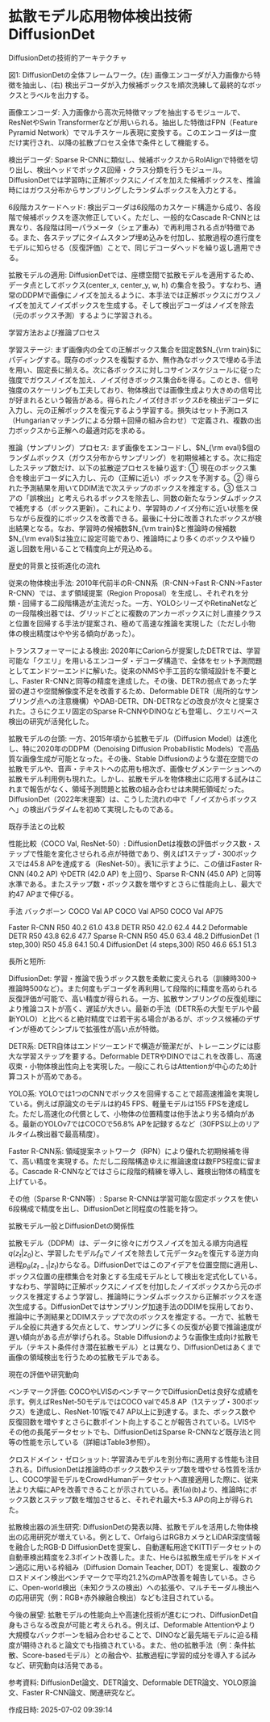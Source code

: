 # 拡散モデル応用物体検出技術DiffusionDet

DiffusionDetの技術的アーキテクチャ

図1: DiffusionDetの全体フレームワーク。(左) 画像エンコーダが入力画像から特徴を抽出し、(右) 検出デコーダが入力候補ボックスを順次洗練して最終的なボックスとラベルを出力する。

画像エンコーダ: 入力画像から高次元特徴マップを抽出するモジュールで、ResNetやSwin Transformerなどが用いられる。抽出した特徴はFPN（Feature Pyramid Network）でマルチスケール表現に変換する。このエンコーダは一度だけ実行され、以降の拡散プロセス全体で条件として機能する。

検出デコーダ: Sparse R-CNNに類似し、候補ボックスからRoIAlignで特徴を切り出し、検出ヘッドでボックス回帰・クラス分類を行うモジュール。DiffusionDetでは学習時に正解ボックスにノイズを加えた候補ボックスを、推論時にはガウス分布からサンプリングしたランダムボックスを入力とする。

6段階カスケードヘッド: 検出デコーダは6段階のカスケード構造から成り、各段階で候補ボックスを逐次修正していく。ただし、一般的なCascade R-CNNとは異なり、各段階は同一パラメータ（シェア重み）で再利用される点が特徴である。また、各ステップにタイムスタンプ埋め込みを付加し、拡散過程の進行度をモデルに知らせる（反復評価）ことで、同じデコーダヘッドを繰り返し適用できる。

拡散モデルの適用: DiffusionDetでは、座標空間で拡散モデルを適用するため、データ点としてボックス(center_x, center_y, w, h) の集合を扱う。すなわち、通常のDDPMで画像にノイズを加えるように、本手法では正解ボックスにガウスノイズを加えてノイズボックスを生成する。そして検出デコーダはノイズを除去（元のボックス予測）するように学習される。


学習方法および推論プロセス

学習ステージ: まず画像内の全ての正解ボックス集合を固定数$N_{\rm train}$にパディングする。既存のボックスを複製するか、無作為なボックスで埋める手法を用い、固定長に揃える。次に各ボックスに対しコサインスケジュールに従った強度でガウスノイズを加え、ノイズ付きボックス集合$\tilde{b}$を得る。このとき、信号強度のスケーリングも工夫しており、物体検出では画像生成より大きめの信号比が好まれるという報告がある。得られたノイズ付きボックス$\tilde{b}$を検出デコーダに入力し、元の正解ボックスを復元するよう学習する。損失はセット予測ロス（Hungarianマッチングによる分類＋回帰の組み合わせ）で定義され、複数の出力ボックスから正解への最適対応を求める。

推論（サンプリング）プロセス: まず画像をエンコードし、$N_{\rm eval}$個のランダムボックス（ガウス分布からサンプリング）を初期候補とする。次に指定したステップ数だけ、以下の拡散逆プロセスを繰り返す: ① 現在のボックス集合を検出デコーダに入力し、元の（正解に近い）ボックスを予測する。② 得られた予測結果を用いてDDIM法で次ステップのボックスを推定する。③ 低スコアの「誤検出」と考えられるボックスを除去し、同数の新たなランダムボックスで補充する（ボックス更新）。これにより、学習時のノイズ分布に近い状態を保ちながら反復的にボックスを改善できる。最後に十分に改善されたボックスが検出結果となる。なお、学習時の候補数$N_{\rm train}$と推論時の候補数$N_{\rm eval}$は独立に設定可能であり、推論時により多くのボックスや繰り返し回数を用いることで精度向上が見込める。


歴史的背景と技術進化の流れ

従来の物体検出手法: 2010年代前半のR-CNN系（R-CNN→Fast R-CNN→Faster R-CNN）では、まず領域提案（Region Proposal）を生成し、それぞれを分類・回帰する二段階構造が主流だった。一方、YOLOシリーズやRetinaNetなどの一段階検出器では、グリッドごとに複数のアンカーボックスに対し直接クラスと位置を回帰する手法が提案され、極めて高速な推論を実現した（ただし小物体の検出精度はやや劣る傾向があった）。

トランスフォーマーによる検出: 2020年にCarionらが提案したDETRでは、学習可能な「クエリ」を用いるエンコーダ・デコーダ構造で、全体をセット予測問題としてエンドツーエンドに解いた。従来のNMSや手工芸的な領域設計を不要とし、Faster R-CNNと同等の精度を達成した。その後、DETRの弱点であった学習の遅さや空間解像度不足を改善するため、Deformable DETR（局所的なサンプリング点への注意機構）やDAB-DETR、DN-DETRなどの改良が次々と提案された。さらにクエリ固定のSparse R-CNNやDINOなども登場し、クエリベース検出の研究が活発化した。

拡散モデルの台頭: 一方、2015年頃から拡散モデル（Diffusion Model）は進化し、特に2020年のDDPM（Denoising Diffusion Probabilistic Models）で高品質な画像生成が可能となった。その後、Stable Diffusionのような潜在空間での拡散モデルや、音声・テキストへの応用も相次ぎ、画像セグメンテーションへの拡散モデル利用例も現れた。しかし、拡散モデルを物体検出に応用する試みはこれまで報告がなく、領域予測問題と拡散の組み合わせは未開拓領域だった。DiffusionDet（2022年末提案）は、こうした流れの中で「ノイズからボックスへ」の検出パラダイムを初めて実現したものである。


既存手法との比較

性能比較（COCO Val, ResNet-50）: DiffusionDetは複数の評価ボックス数・ステップで性能を変化させられる点が特徴であり、例えば1ステップ・300ボックスでは45.8 APを達成する（ResNet-50）。表1に示すように、この値はFaster R-CNN (40.2 AP) やDETR (42.0 AP) を上回り、Sparse R-CNN (45.0 AP) と同等水準である。またステップ数・ボックス数を増やすとさらに性能向上し、最大で約47 APまで伸びる。

手法	バックボーン	COCO Val AP	COCO Val AP50	COCO Val AP75

Faster R-CNN	R50	40.2	61.0	43.8
DETR	R50	42.0	62.4	44.2
Deformable DETR	R50	43.8	62.6	47.7
Sparse R-CNN	R50	45.0	63.4	48.2
DiffusionDet (1 step,300)	R50	45.8	64.1	50.4
DiffusionDet (4 steps,300)	R50	46.6	65.1	51.3


長所と短所:

DiffusionDet: 学習・推論で扱うボックス数を柔軟に変えられる（訓練時300→推論時500など）。また何度もデコーダを再利用して段階的に精度を高められる反復評価が可能で、高い精度が得られる。一方、拡散サンプリングの反復処理により推論コストが高く、遅延が大きい。最新の手法（DETR系の大型モデルや最新YOLO）と比べると絶対精度では若干劣る場合があるが、ボックス候補のデザインが極めてシンプルで拡張性が高い点が特徴。

DETR系: DETR自体はエンドツーエンドで構造が簡潔だが、トレーニングには膨大な学習ステップを要する。Deformable DETRやDINOではこれを改善し、高速収束・小物体検出性向上を実現した。一般にこれらはAttentionが中心のため計算コストが高めである。

YOLO系: YOLOでは1つのCNNでボックスを回帰することで超高速推論を実現している。例えば原論文のモデルは約45 FPS、軽量モデルは155 FPSを達成した。ただし高速化の代償として、小物体の位置精度は他手法より劣る傾向がある。最新のYOLOv7ではCOCOで56.8% APを記録するなど（30FPS以上のリアルタイム検出器で最高精度）。

Faster R-CNN系: 領域提案ネットワーク（RPN）により優れた初期候補を得て、高い精度を実現する。ただし二段階構造ゆえに推論速度は数FPS程度に留まる。Cascade R-CNNなどではさらに段階的精練を導入し、難検出物体の精度を上げている。

その他（Sparse R-CNN等）: Sparse R-CNNは学習可能な固定ボックスを使い6段構成で精度を出し、DiffusionDetと同程度の性能を持つ。


拡散モデル一般とDiffusionDetの関係性

拡散モデル（DDPM）は、データに徐々にガウスノイズを加える順方向過程$q(z_t|z_0)$と、学習したモデル$f_\theta$でノイズを除去して元データ$z_0$を復元する逆方向過程$p_\theta(z_{t-1}|z_t)$からなる。DiffusionDetではこのアイデアを位置空間に適用し、ボックス位置の座標集合を対象とする生成モデルとして検出を定式化している。すなわち、学習時に正解ボックスにノイズを付加したノイズボックスから元のボックスを推定するよう学習し、推論時にランダムボックスから正解ボックスを逐次生成する。DiffusionDetではサンプリング加速手法のDDIMを採用しており、推論中に予測結果とDDIMステップで次のボックスを推定する。一方で、拡散モデル全般に共通する欠点として、サンプリングに多くの反復が必要で推論速度が遅い傾向がある点が挙げられる。Stable Diffusionのような画像生成向け拡散モデル（テキスト条件付き潜在拡散モデル）とは異なり、DiffusionDetはあくまで画像の領域検出を行うための拡散モデルである。

現在の評価や研究動向

ベンチマーク評価: COCOやLVISのベンチマークでDiffusionDetは良好な成績を示す。例えばResNet-50モデルではCOCO valで45.8 AP（1ステップ・300ボックス）を達成し、ResNet-101版で47 AP以上に到達する。また、ボックス数や反復回数を増やすとさらに数ポイント向上することが報告されている。LVISやその他の長尾データセットでも、DiffusionDetはSparse R-CNNなど既存法と同等の性能を示している（詳細はTable3参照）。

クロスドメイン・ゼロショット: 学習済みモデルを別分布に適用する性能も注目される。DiffusionDetは推論時のボックス数やステップ数を増やせる性質を活かし、COCO学習モデルをCrowdHumanデータセットへ直接適用した際に、従来法より大幅にAPを改善できることが示されている。表1(a)(b)より、推論時にボックス数とステップ数を増加させると、それぞれ最大+5.3 APの向上が得られた。

拡散検出器の派生研究: DiffusionDetの発表以降、拡散モデルを活用した物体検出の応用研究が増えている。例として、OrfaigらはRGBカメラとLiDAR深度情報を融合したRGB-D DiffusionDetを提案し、自動運転用途でKITTIデータセットの自動車検出精度を2.3ポイント改善した。また、Heらは拡散生成モデルをドメイン適応に用いる枠組み（Diffusion Domain Teacher, DDT）を提案し、複数のクロスドメイン検出ベンチマークで平均21.2%のmAP改善を報告している。さらに、Open-world検出（未知クラスの検出）への拡張や、マルチモーダル検出への応用研究（例：RGB+赤外線融合検出）なども注目されている。

今後の展望: 拡散モデルの性能向上や高速化技術が進むにつれ、DiffusionDet自身もさらなる改良が可能と考えられる。例えば、Deformable Attentionやより大規模なバックボーンを組み合わせることで、DINOなど最先端モデルに迫る精度が期待されると論文でも指摘されている。また、他の拡散手法（例：条件拡散、Score-basedモデル）との融合や、拡散過程に学習的成分を導入する試みなど、研究動向は活発である。


参考資料: DiffusionDet論文、DETR論文、Deformable DETR論文、YOLO原論文、Faster R-CNN論文、関連研究など。



作成日時: 2025-07-02 09:39:14